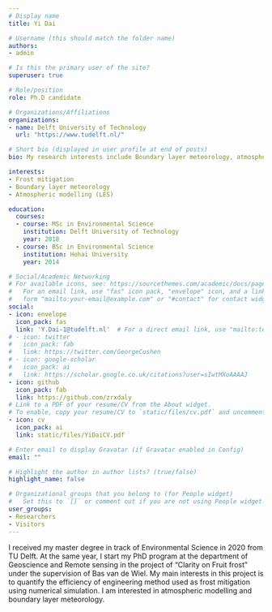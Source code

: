 ```yaml
---
# Display name
title: Yi Dai

# Username (this should match the folder name)
authors:
- admin

# Is this the primary user of the site?
superuser: true

# Role/position
role: Ph.D candidate

# Organizations/Affiliations
organizations:
- name: Delft University of Technology
  url: "https://www.tudelft.nl/"

# Short bio (displayed in user profile at end of posts)
bio: My research interests include Boundary layer meteorology, atmospheric modelling.

interests:
- Frost mitigation
- Boundary layer meteorology
- Atmospheric modelling (LES)

education:
  courses:
  - course: MSc in Environmental Science
    institution: Delft University of Technology
    year: 2018
  - course: BSc in Environmental Science
    institution: Hohai University
    year: 2014

# Social/Academic Networking
# For available icons, see: https://sourcethemes.com/academic/docs/page-builder/#icons
#   For an email link, use "fas" icon pack, "envelope" icon, and a link in the
#   form "mailto:your-email@example.com" or "#contact" for contact widget.
social:
- icon: envelope
  icon_pack: fas
  link: 'Y.Dai-1@tudelft.nl'  # For a direct email link, use "mailto:test@example.org".
# - icon: twitter
#   icon_pack: fab
#   link: https://twitter.com/GeorgeCushen
# - icon: google-scholar
#   icon_pack: ai
#   link: https://scholar.google.co.uk/citations?user=sIwtMXoAAAAJ
- icon: github
  icon_pack: fab
  link: https://github.com/zrxdaly
# Link to a PDF of your resume/CV from the About widget.
# To enable, copy your resume/CV to `static/files/cv.pdf` and uncomment the lines below.
- icon: cv
  icon_pack: ai
  link: static/files/YiDaiCV.pdf

# Enter email to display Gravatar (if Gravatar enabled in Config)
email: ""

# Highlight the author in author lists? (true/false)
highlight_name: false

# Organizational groups that you belong to (for People widget)
#   Set this to `[]` or comment out if you are not using People widget.
user_groups:
- Researchers
- Visitors
---
```


I received my master degree in track of Environmental Science in 2020 from TU Delft. At the same year, I start my PhD program at the department of Geoscience and Remote sensing in the project of “Clarity on Fruit frost” under the supervision of Bas van de Wiel. My main interests in this project is to quantify the efficiency of engineering method used as frost mitigation using numerical simulation. I am interested in atmospheric modelling and boundary layer meteorology. 

